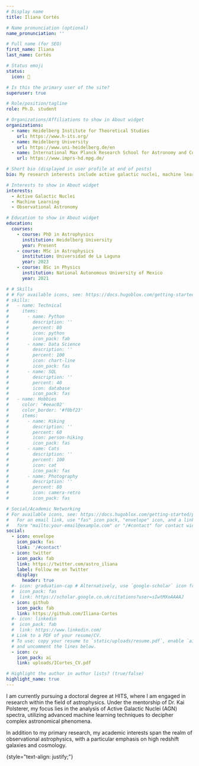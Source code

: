 ```yaml
---
# Display name
title: Iliana Cortés

# Name pronunciation (optional)
name_pronunciation: ''

# Full name (for SEO)
first_name: Iliana
last_name: Cortés

# Status emoji
status:
  icon: 🦦

# Is this the primary user of the site?
superuser: true

# Role/position/tagline
role: Ph.D. student

# Organizations/Affiliations to show in About widget
organizations:
  - name: Heidelberg Institute for Theoretical Studies
    url: https://www.h-its.org/
  - name: Heidelberg University
    url: https://www.uni-heidelberg.de/en
  - name: International Max Planck Research School for Astronomy and Cosmic Physics
    url: https://www.imprs-hd.mpg.de/

# Short bio (displayed in user profile at end of posts)
bio: My research interests include active galactic nuclei, machine learning, spectroscopy, and observational astronomy.

# Interests to show in About widget
interests:
  - Active Galactic Nuclei
  - Machine Learning
  - Observational Astronomy

# Education to show in About widget
education:
  courses:
    - course: PhD in Astrophysics
      institution: Heidelberg University
      year: Present
    - course: MSc in Astrophysics
      institution: Universidad de La Laguna
      year: 2023
    - course: BSc in Physics
      institution: National Autonomous University of Mexico
      year: 2021

# # Skills
# # For available icons, see: https://docs.hugoblox.com/getting-started/page-builder/#icons
# skills:
#   - name: Technical
#     items:
#       - name: Python
#         description: ''
#         percent: 80
#         icon: python
#         icon_pack: fab
#       - name: Data Science
#         description: ''
#         percent: 100
#         icon: chart-line
#         icon_pack: fas
#       - name: SQL
#         description: ''
#         percent: 40
#         icon: database
#         icon_pack: fas
#   - name: Hobbies
#     color: '#eeac02'
#     color_border: '#f0bf23'
#     items:
#       - name: Hiking
#         description: ''
#         percent: 60
#         icon: person-hiking
#         icon_pack: fas
#       - name: Cats
#         description: ''
#         percent: 100
#         icon: cat
#         icon_pack: fas
#       - name: Photography
#         description: ''
#         percent: 80
#         icon: camera-retro
#         icon_pack: fas

# Social/Academic Networking
# For available icons, see: https://docs.hugoblox.com/getting-started/page-builder/#icons
#   For an email link, use "fas" icon pack, "envelope" icon, and a link in the
#   form "mailto:your-email@example.com" or "/#contact" for contact widget.
social:
  - icon: envelope
    icon_pack: fas
    link: '/#contact'
  - icon: twitter
    icon_pack: fab
    link: https://twitter.com/astro_iliana
    label: Follow me on Twitter
    display:
      header: true
  #- icon: graduation-cap # Alternatively, use `google-scholar` icon from `ai` icon pack
  #  icon_pack: fas
  #  link: https://scholar.google.co.uk/citations?user=sIwtMXoAAAAJ
  - icon: github
    icon_pack: fab
    link: https://github.com/Iliana-Cortes
  #- icon: linkedin
  #  icon_pack: fab
  #  link: https://www.linkedin.com/
  # Link to a PDF of your resume/CV.
  # To use: copy your resume to `static/uploads/resume.pdf`, enable `ai` icons in `params.yaml`,
  # and uncomment the lines below.
  - icon: cv
    icon_pack: ai
    link: uploads/ICortes_CV.pdf

# Highlight the author in author lists? (true/false)
highlight_name: true
---
```


I am currently pursuing a doctoral degree at HITS, where I am engaged in research within the field of astrophysics. Under the mentorship of Dr. Kai Polsterer, my focus lies in the analysis of Active Galactic Nuclei (AGN) spectra, utilizing advanced machine learning techniques to decipher complex astronomical phenomena.

In addition to my primary research, my academic interests span the realm of observational astrophysics, with a particular emphasis on high redshift galaxies and cosmology.

{style="text-align: justify;"}
